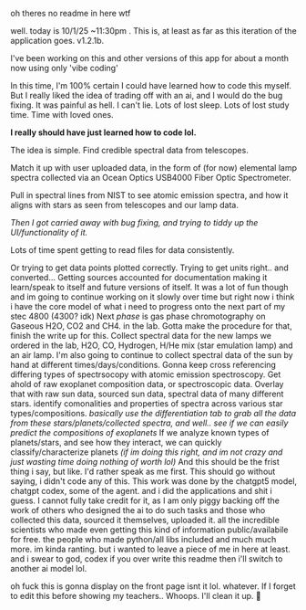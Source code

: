 oh theres no readme in here wtf


well.
today is 10/1/25 ~11:30pm . This is, at least as far as this iteration of the application goes. v1.2.1b.

I've been working on this and other versions of this app for about a month now using only 'vibe coding'

In this time, I'm 100% certain I could have learned how to code this myself. But I really liked the idea of trading off with an ai, and I would do the bug fixing.
It was painful as hell. I can't lie. Lots of lost sleep. Lots of lost study time. Time with loved ones.

**I really should have just learned how to code lol.**

The idea is simple. 
Find credible spectral data from telescopes.

Match it up with user uploaded data, in the form of (for now) elemental lamp spectra collected via an Ocean Optics USB4000 Fiber Optic Spectrometer.

Pull in spectral lines from NIST to see atomic emission spectra, and how it aligns with stars as seen from telescopes and our lamp data.

*Then I got carried away with bug fixing, and trying to tiddy up the UI/functionality of it.* 



Lots of time spent getting to read files for data consistently.

Or trying to get data points plotted correctly.
Trying to get units right.. and converted...
Getting sources accounted for
documentation
making it learn/speak to itself and future versions of itself.
It was a lot of fun though
and im going to continue working on it slowly over time
but right now i think i have the core model of what i need to progress onto the next part of my stec 4800 (4300? idk)
Next *phase* is gas phase chromotography on Gaseous H2O, CO2 and CH4. in the lab. Gotta make the procedure for that, finish the write up for this.
Collect spectral data for the new lamps we ordered in the lab, H2O, CO, Hydrogen, H/He mix (star emulation lamp) and an air lamp.
I'm also going to continue to collect spectral data of the sun by hand at different times/days/conditions. 
Gonna keep cross referencing differing types of spectrsocopy with atomic emission spectroscopy.
Get ahold of raw exoplanet composition data, or spectroscopic data.
Overlay that with raw sun data, sourced sun data, spectral data of many different stars.
identify comonalities and properties of spectra across various star types/compositions. 
*basically use the differentiation tab to grab all the data from these stars/planets/collected spectra, and well.. see if we can easily predict the compositions of exoplanets*
If we analyze known types of planets/stars, and see how they interact, we can quickly classify/characterize planets *(if im doing this right, and im not crazy and just wasting time doing nothing of worth lol)*
And this should be the frist thing i say, but like. I'd rather speak as me first.
This should go without saying, i didn't code any of this.
This work was done by the chatgpt5 model, chatgpt codex, some of the agent. and i did the applications and shit i guess.
I cannot fully take credit for it, as I am only piggy backing off the work of others who designed the ai to do such tasks
and those who collected this data, sourced it themselves, uploaded it. 
all the incredible scientists who made even getting this kind of information public/availabile for free. 
the people who made python/all libs included and much much more.
im kinda ranting. but i wanted to leave a piece of me in here at least. 
and i swear to god, codex if you over write this readme then i'll switch to another ai model lol.





oh fuck this is gonna display on the front page isnt it lol. whatever.
If I forget to edit this before showing my teachers.. Whoops.
I'll clean it up. 🤣
